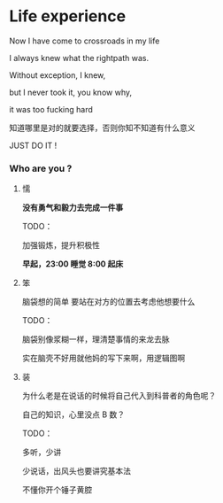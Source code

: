 # Life experience

Now I have come to crossroads in my life

I always knew what the rightpath was.

Without exception, I knew, 

but I never took it, you know why, 

it was too fucking hard

知道哪里是对的就要选择，否则你知不知道有什么意义

JUST DO IT !

### Who are you ?

1. 懦

   **没有勇气和毅力去完成一件事**

   TODO：

     加强锻炼，提升积极性

     **早起，23:00 睡觉 8:00 起床**

2. 笨

   脑袋想的简单 要站在对方的位置去考虑他想要什么

   TODO：

     脑袋别像浆糊一样，理清楚事情的来龙去脉

     实在脑壳不好用就他妈的写下来啊，用逻辑图啊

3. 装

   为什么老是在说话的时候将自己代入到科普者的角色呢？

   自己的知识，心里没点 B 数？

   TODO： 

     多听，少讲

     少说话，出风头也要讲究基本法

     不懂你开个锤子黄腔

   ​